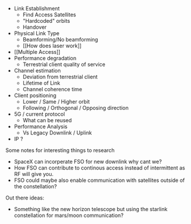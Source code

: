 - Link Establishment
	- Find Access Satellites
	- "Hardcoded" orbits
	- Handover
- Physical Link Type
	- Beamforming/No beamforming
	- [[How does laser work]]
- [[Multiple Access]]
- Performance degradation
	- Terrestrial client quality of service  
- Channel estimation
	- Deviation from terrestrial client
	- Lifetime of Link
	- Channel coherence time
- Client positioning
	- Lower / Same / Higher orbit
	- Following / Orthogonal / Opposing direction
- 5G / current protocol
	- What can be reused
- Performance Analysis
	- Vs Legacy Downlink / Uplink
- IP ?

Some notes for interesting things to research
- SpaceX can incorperate FSO for new downlink why cant we? 
- How FSO can contribute to continous access instead of intermittent as RF will give you.
- FSO could maybe also enable communication with  satellites outside of the constellation?

Out there ideas: 
- Something like the new horizon telescope but using the starlink constellation for mars/moon communication?